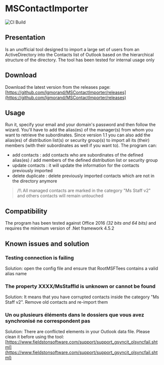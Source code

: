 # MSContactImporter

![CI Build](https://github.com/lgmorand/MSContactImporter/workflows/CI%20Build/badge.svg)

## Presentation

Is an unofficial tool designed to import a large set of users from an ActiveDirectory into the Contacts list of Outlook based on the hierarchical structure of the directory.
The tool has been tested for internal usage only 

## Download

Download the latest version from the releases page: [https://github.com/lgmorand/MSContactImporter/releases](https://github.com/lgmorand/MSContactImporter/releases)

## Usage

Run it, specify your email and your domain's password and then follow the wizard. You'll have to add the alias(es) of the manager(s) from whom you want to retrieve the subordinates. Since version 1.1 you can also add the alias(es) of distribution list(s) or security group(s) to import all its (their) members (with their subordinates as well if you want to). 
The program can:

- add contacts : add contacts who are subordinates of the defined alias(es) / add members of the defined distribution list or security group
- update contacts : it will update the information for the contacts previously imported
- delete duplicate : delete previously imported contacts which are not in the directory anymore

> /!\ All managed contacts are marked in the category "Ms Staff v2" and others contacts will remain untouched

## Compatibility

The program has been tested against Office 2016 *(32 bits and 64 bits)* and requires the minimum version of .Net framework 4.5.2

## Known issues and solution

### Testing connection is failing

Solution: open the config file and ensure that RootMSFTees contains a valid alias name

### The property XXXX/MsStaffId is unknown or cannot be found

Solution: It means that you have corrupted contacts inside the category "Ms Staff v2". Remove old contacts and re-import them

### Un ou plusieurs éléments dans le dossiers que vous avez synchronisé ne correspondent pas

Solution: There are conflicted elements in your Outlook data file. Please clean it before using the tool: [https://www.fieldstonsoftware.com/support/support_gsyncit_olsyncfail.shtml](https://www.fieldstonsoftware.com/support/support_gsyncit_olsyncfail.shtml)

